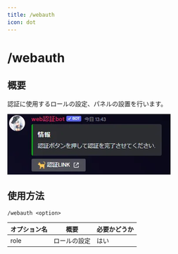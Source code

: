```yaml
---
title: /webauth
icon: dot
---
```


# /webauth
## 概要
認証に使用するロールの設定、パネルの設置を行います。

![](/static/webauth-bot/webauth.webp)

## 使用方法
```
/webauth <option>
```

オプション名 | 概要 | 必要かどうか
--- | --- | --
role | ロールの設定 | はい